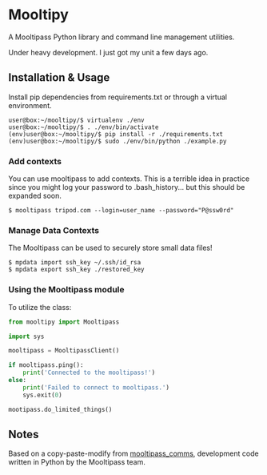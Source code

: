 # Mooltipy
A Mooltipass Python library and command line management utilities.

Under heavy development. I just got my unit a few days ago.

## Installation & Usage
Install pip dependencies from requirements.txt or through a virtual environment.

```
user@box:~/mooltipy/$ virtualenv ./env
user@box:~/mooltipy/$ . ./env/bin/activate
(env)user@box:~/mooltipy/$ pip install -r ./requirements.txt
(env)user@box:~/mooltipy/$ sudo ./env/bin/python ./example.py
```

### Add contexts
You can use mooltipass to add contexts. This is a terrible idea in practice
since you might log your password to .bash_history... but this should be
expanded soon.

```
$ mooltipass tripod.com --login=user_name --password="P@ssw0rd"
```

### Manage Data Contexts
The Mooltipass can be used to securely store small data files!

```
$ mpdata import ssh_key ~/.ssh/id_rsa
$ mpdata export ssh_key ./restored_key
```

### Using the Mooltipass module
To utilize the class:
```python
from mooltipy import Mooltipass

import sys

mooltipass = MooltipassClient()

if mooltipass.ping():
    print('Connected to the mooltipass!')
else:
    print('Failed to connect to mooltipass.')
    sys.exit(0)

mootipass.do_limited_things()

```

## Notes
Based on a copy-paste-modify from [mooltipass_comms](https://github.com/limpkin/mooltipass/tree/master/tools/python_comms), development code written in Python by the Mooltipass team.
